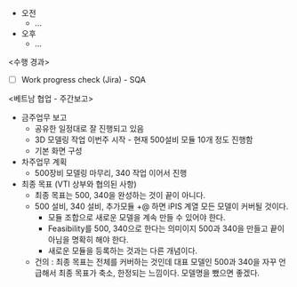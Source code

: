 - 오전
	- ...
- 오후
	- ...

<수행 경과>
- [ ] Work progress check (Jira) - SQA

<베트남 협업 - 주간보고>
- 금주업무 보고
	- 공유한 일정대로 잘 진행되고 있음
	- 3D 모델링 작업 이번주 시작 - 현재 500설비 모듈 10개 정도 진행함
	- 기본 화면 구성
- 차주업무 계획
	- 500장비 모델링 마무리, 340 작업 이어서 진행
- 최종 목표 (VTI 상부와 협의된 사항)
	- 최종 목표는 500, 340을 완성하는 것이 끝이 아니다.
	- 500 설비, 340 설비, 추가모듈 +@ 하면 iPIS 계열 모든 모델이 커버될 것이다.
		- 모듈 조합으로 새로운 모델을 계속 만들 수 있어야 한다.
		- Feasibility를 500, 340으로 한다는 의미이지 500과 340을 만들고 끝이 아님을 명확히 해야 한다.
		- 새로운 모듈을 등록하는 것과는 다른 개념이다.
	- 건의 : 최종 목표는 전체를 커버하는 것인데 대표 모델인 500과 340을 자꾸 언급해서 최종 목표가 축소, 한정되는 느낌이다. 모델명을 뺐으면 좋겠다.